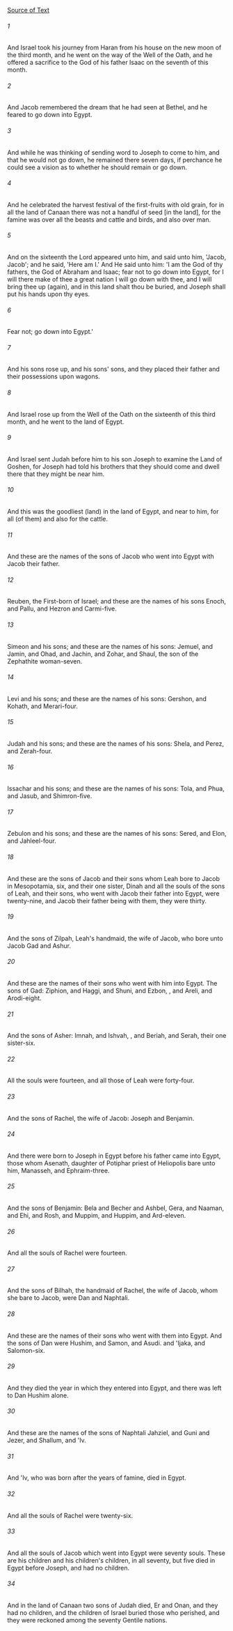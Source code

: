 [Source of Text](https://github.com/scrollmapper/bible_databases_deuterocanonical)

###### 1
And Israel took his journey from Haran from his house on the new moon of the third month, and he went on the way of the Well of the Oath, and he offered a sacrifice to the God of his father Isaac on the seventh of this month.

###### 2
And Jacob remembered the dream that he had seen at Bethel, and he feared to go down into Egypt.

###### 3
And while he was thinking of sending word to Joseph to come to him, and that he would not go down, he remained there seven days, if perchance he could see a vision as to whether he should remain or go down.

###### 4
And he celebrated the harvest festival of the first-fruits with old grain, for in all the land of Canaan there was not a handful of seed [in the land], for the famine was over all the beasts and cattle and birds, and also over man.

###### 5
And on the sixteenth the Lord appeared unto him, and said unto him, 'Jacob, Jacob'; and he said, 'Here am I.' And He said unto him: 'I am the God of thy fathers, the God of Abraham and Isaac; fear not to go down into Egypt, for I will there make of thee a great nation I will go down with thee, and I will bring thee up (again), and in this land shalt thou be buried, and Joseph shall put his hands upon thy eyes.

###### 6
Fear not; go down into Egypt.'

###### 7
And his sons rose up, and his sons' sons, and they placed their father and their possessions upon wagons.

###### 8
And Israel rose up from the Well of the Oath on the sixteenth of this third month, and he went to the land of Egypt.

###### 9
And Israel sent Judah before him to his son Joseph to examine the Land of Goshen, for Joseph had told his brothers that they should come and dwell there that they might be near him.

###### 10
And this was the goodliest (land) in the land of Egypt, and near to him, for all (of them) and also for the cattle.

###### 11
And these are the names of the sons of Jacob who went into Egypt with Jacob their father.

###### 12
Reuben, the First-born of Israel; and these are the names of his sons Enoch, and Pallu, and Hezron and Carmi-five.

###### 13
Simeon and his sons; and these are the names of his sons: Jemuel, and Jamin, and Ohad, and Jachin, and Zohar, and Shaul, the son of the Zephathite woman-seven.

###### 14
Levi and his sons; and these are the names of his sons: Gershon, and Kohath, and Merari-four.

###### 15
Judah and his sons; and these are the names of his sons: Shela, and Perez, and Zerah-four.

###### 16
Issachar and his sons; and these are the names of his sons: Tola, and Phua, and Jasub, and Shimron-five.

###### 17
Zebulon and his sons; and these are the names of his sons: Sered, and Elon, and Jahleel-four.

###### 18
And these are the sons of Jacob and their sons whom Leah bore to Jacob in Mesopotamia, six, and their one sister, Dinah and all the souls of the sons of Leah, and their sons, who went with Jacob their father into Egypt, were twenty-nine, and Jacob their father being with them, they were thirty.

###### 19
And the sons of Zilpah, Leah's handmaid, the wife of Jacob, who bore unto Jacob Gad and Ashur.

###### 20
And these are the names of their sons who went with him into Egypt. The sons of Gad: Ziphion, and Haggi, and Shuni, and Ezbon, <and Eri>, and Areli, and Arodi-eight.

###### 21
And the sons of Asher: Imnah, and Ishvah, <and Ishvi>, and Beriah, and Serah, their one sister-six.

###### 22
All the souls were fourteen, and all those of Leah were forty-four.

###### 23
And the sons of Rachel, the wife of Jacob: Joseph and Benjamin.

###### 24
And there were born to Joseph in Egypt before his father came into Egypt, those whom Asenath, daughter of Potiphar priest of Heliopolis bare unto him, Manasseh, and Ephraim-three.

###### 25
And the sons of Benjamin: Bela and Becher and Ashbel, Gera, and Naaman, and Ehi, and Rosh, and Muppim, and Huppim, and Ard-eleven.

###### 26
And all the souls of Rachel were fourteen.

###### 27
And the sons of Bilhah, the handmaid of Rachel, the wife of Jacob, whom she bare to Jacob, were Dan and Naphtali.

###### 28
And these are the names of their sons who went with them into Egypt. And the sons of Dan were Hushim, and Samon, and Asudi. and 'Ijaka, and Salomon-six.

###### 29
And they died the year in which they entered into Egypt, and there was left to Dan Hushim alone.

###### 30
And these are the names of the sons of Naphtali Jahziel, and Guni and Jezer, and Shallum, and 'Iv.

###### 31
And 'Iv, who was born after the years of famine, died in Egypt.

###### 32
And all the souls of Rachel were twenty-six.

###### 33
And all the souls of Jacob which went into Egypt were seventy souls. These are his children and his children's children, in all seventy, but five died in Egypt before Joseph, and had no children.

###### 34
And in the land of Canaan two sons of Judah died, Er and Onan, and they had no children, and the children of Israel buried those who perished, and they were reckoned among the seventy Gentile nations.